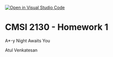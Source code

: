 [![Open in Visual Studio Code](https://classroom.github.com/assets/open-in-vscode-718a45dd9cf7e7f842a935f5ebbe5719a5e09af4491e668f4dbf3b35d5cca122.svg)](https://classroom.github.com/online_ide?assignment_repo_id=11951579&assignment_repo_type=AssignmentRepo)
# CMSI 2130 - Homework 1
A*-y Night Awaits You

Atul Venkatesan
